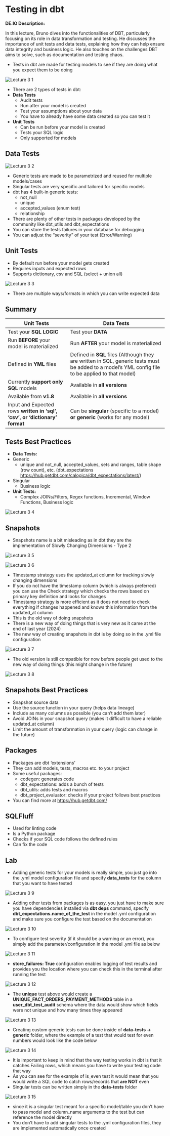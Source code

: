 # Testing in dbt

**DE.IO Description:**

In this lecture, Bruno dives into the functionalities of DBT, particularly focusing on its role in data transformation and testing. He discusses the importance of unit tests and data tests, explaining how they can help ensure data integrity and business logic. He also touches on the challenges DBT aims to solve, such as documentation and testing chaos.

- Tests in dbt are made for testing models to see if they are doing what you expect them to be doing

![Lecture 3 1](https://github.com/marian-z/data-expert-io-bootcamp-2025/raw/main/week-3-snowflake-&-dbt-basics/images/lecture-3-1.png)

- There are 2 types of tests in dbt:
- **Data Tests**
  - Audit tests
  - Run after your model is created
  - Test your assumptions about your data
  - You have to already have some data created so you can test it
- **Unit Tests**
  - Can be run before your model is created
  - Tests your SQL logic
  - Only supported for models

## Data Tests

![Lecture 3 2](https://github.com/marian-z/data-expert-io-bootcamp-2025/raw/main/week-3-snowflake-&-dbt-basics/images/lecture-3-2.png)

- Generic tests are made to be parametrized and reused for multiple models/cases
- Singular tests are very specific and tailored for specific models
- dbt has 4 built-in generic tests:
  - not_null
  - unique
  - accepted_values (enum test)
  - relationship
- There are plenty of other tests in packages developed by the community like dbt_utils and dbt_expectations
- You can store the tests failures in your database for debugging
- You can adjust the “severity” of your test (Error/Warning)

## Unit Tests

- By default run before your model gets created
- Requires inputs and expected rows
- Supports dictionary, csv and SQL (select + union all)

![Lecture 3 3](https://github.com/marian-z/data-expert-io-bootcamp-2025/raw/main/week-3-snowflake-&-dbt-basics/images/lecture-3-3.png)

- There are multiple ways/formats in which you can write expected data

## Summary

| **Unit Tests** | **Data Tests** |
| --- | --- |
| Test your **SQL LOGIC** | Test your **DATA** |
| Run **BEFORE** your model is materialized | Run **AFTER** your model is materialized |
| Defined in **YML** files | Defined in **SQL** files (Although they are written in SQL, generic tests must be added to a model’s YML config file to be applied to that model) |
| Currently **support only SQL** models | Available in **all versions** |
| Available from **v1.8** | Available in **all versions** |
| Input and Expected rows **written in ‘sql’, ‘csv’, or ‘dictionary’ format** | Can be **singular** (specific to a model) **or generic** (works for any model) |


## Tests Best Practices

- **Data Tests:**
- Generic
  - unique and not_null, accepted_values, sets and ranges, table shape (row count), etc. (dbt_expectations <https://hub.getdbt.com/calogica/dbt_expectations/latest/>)
- Singular
  - Business logic
- **Unit Tests:**
  - Complex JOINs/Filters, Regex functions, Incremental, Window Functions, Business logic

![Lecture 3 4](https://github.com/marian-z/data-expert-io-bootcamp-2025/raw/main/week-3-snowflake-&-dbt-basics/images/lecture-3-4.png)

## Snapshots

- Snapshots name is a bit misleading as in dbt they are the implementation of Slowly Changing Dimensions - Type 2

![Lecture 3 5](https://github.com/marian-z/data-expert-io-bootcamp-2025/raw/main/week-3-snowflake-&-dbt-basics/images/lecture-3-5.png)

![Lecture 3 6](https://github.com/marian-z/data-expert-io-bootcamp-2025/raw/main/week-3-snowflake-&-dbt-basics/images/lecture-3-6.png)

- Timestamp strategy uses the updated_at column for tracking slowly changing dimensions
- If you do not have the timestamp column (which is always preferred) you can use the Check strategy which checks the rows based on primary key definition and looks for changes
- Timestamp strategy is more efficient as it does not need to check everything if changes happened and knows this information from the updated_at column
- This is the old way of doing snapshots
- There is a new way of doing things that is very new as it came at the end of last year (2024)
- The new way of creating snapshots in dbt is by doing so in the .yml file configuration

![Lecture 3 7](https://github.com/marian-z/data-expert-io-bootcamp-2025/raw/main/week-3-snowflake-&-dbt-basics/images/lecture-3-7.png)

- The old version is still compatible for now before people get used to the new way of doing things (this might change in the future)

![Lecture 3 8](https://github.com/marian-z/data-expert-io-bootcamp-2025/raw/main/week-3-snowflake-&-dbt-basics/images/lecture-3-8.png)

## Snapshots Best Practices

- Snapshot source data
- Use the source function in your query (helps data lineage)
- Include as many columns as possible (you can’t add them later)
- Avoid JOINs in your snapshot query (makes it difficult to have a reliable updated_at column)
- Limit the amount of transformation in your query (logic can change in the future)

## Packages

- Packages are dbt ‘extensions’
- They can add models, tests, macros etc. to your project
- Some useful packages:
  - codegen: generates code
  - dbt_expectations: adds a bunch of tests
  - dbt_utils: adds tests and macros
  - dbt_project_evaluator: checks if your project follows best practices
- You can find more at <https://hub.getdbt.com/>

## SQLFluff

- Used for linting code
- Is a Python package
- Checks if your SQL code follows the defined rules
- Can fix the code

## Lab

- Adding generic tests for your models is really simple, you just go into the .yml model configuration file and specify **data_tests** for the column that you want to have tested

![Lecture 3 9](https://github.com/marian-z/data-expert-io-bootcamp-2025/raw/main/week-3-snowflake-&-dbt-basics/images/lecture-3-9.png)

- Adding other tests from packages is as easy, you just have to make sure you have dependencies installed via **dbt deps** command, specify **dbt_expectations.name_of_the_test** in the model .yml configuration and make sure you configure the test based on the documentation

![Lecture 3 10](https://github.com/marian-z/data-expert-io-bootcamp-2025/raw/main/week-3-snowflake-&-dbt-basics/images/lecture-3-10.png)

- To configure test severity (if it should be a warning or an error), you simply add the parameter/configuration in the model .yml file as below

![Lecture 3 11](https://github.com/marian-z/data-expert-io-bootcamp-2025/raw/main/week-3-snowflake-&-dbt-basics/images/lecture-3-11.png)

- **store_failures: True** configuration enables logging of test results and provides you the location where you can check this in the terminal after running the test

![Lecture 3 12](https://github.com/marian-z/data-expert-io-bootcamp-2025/raw/main/week-3-snowflake-&-dbt-basics/images/lecture-3-12.png)

- The **unique** test above would create a **UNIQUE_FACT_ORDERS_PAYMENT_METHODS** table in a **user_dbt_test_audit** schema where the data would show which fields were not unique and how many times they appeared

![Lecture 3 13](https://github.com/marian-z/data-expert-io-bootcamp-2025/raw/main/week-3-snowflake-&-dbt-basics/images/lecture-3-13.png)

- Creating custom generic tests can be done inside of **data-tests -> generic** folder, where the example of a test that would test for even numbers would look like the code below

![Lecture 3 14](https://github.com/marian-z/data-expert-io-bootcamp-2025/raw/main/week-3-snowflake-&-dbt-basics/images/lecture-3-14.png)

- It is important to keep in mind that the way testing works in dbt is that it catches Failing rows, which means you have to write your testing code that way
- As you can see for the example of is_even test it would mean that you would write a SQL code to catch rows/records that **are NOT** even
- Singular tests can be written simply in the **data-tests** folder

![Lecture 3 15](https://github.com/marian-z/data-expert-io-bootcamp-2025/raw/main/week-3-snowflake-&-dbt-basics/images/lecture-3-15.png)

- since it is a singular test meant for a specific model/table you don’t have to pass model and column_name arguments to the test but can reference the model directly
- You don’t have to add singular tests to the .yml configuration files, they are implemented automatically once created
